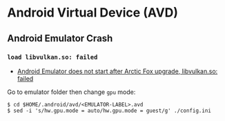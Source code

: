 # Android Virtual Device (AVD)

## Android Emulator Crash

### `load libvulkan.so: failed`

- [Android Emulator does not start after Arctic Fox upgrade, libvulkan.so: failed](https://stackoverflow.com/questions/68741533/android-emulator-does-not-start-after-arctic-fox-upgrade-libvulkan-so-failed)

Go to emulator folder then change `gpu` mode:

```shell
$ cd $HOME/.android/avd/<EMULATOR-LABEL>.avd
$ sed -i 's/hw.gpu.mode = auto/hw.gpu.mode = guest/g' ./config.ini
```